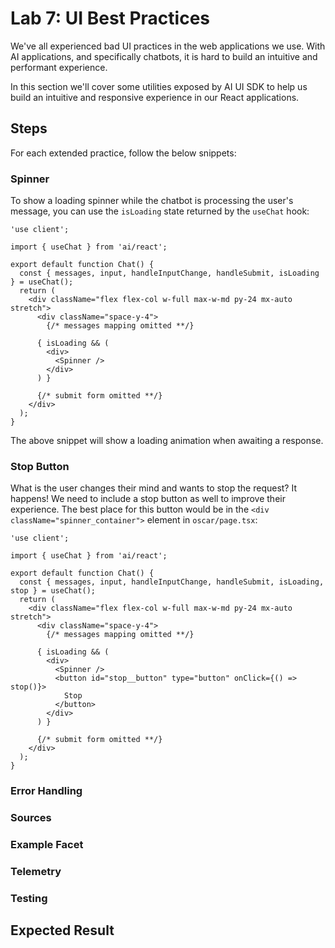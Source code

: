 # Lab 7: UI Best Practices

We've all experienced bad UI practices in the web applications we use. With AI applications, and specifically chatbots, it is hard to build an intuitive and performant experience.

In this section we'll cover some utilities exposed by AI UI SDK to help us build an intuitive and responsive experience in our React applications.

## Steps

For each extended practice, follow the below snippets:

### Spinner

To show a loading spinner while the chatbot is processing the user's message, you can use the `isLoading` state returned by the `useChat` hook:

```tsx
'use client';

import { useChat } from 'ai/react';

export default function Chat() {
  const { messages, input, handleInputChange, handleSubmit, isLoading } = useChat();
  return (
    <div className="flex flex-col w-full max-w-md py-24 mx-auto stretch">
      <div className="space-y-4">
        {/* messages mapping omitted **/}

      { isLoading && (
        <div>
          <Spinner />
        </div>
      ) }

      {/* submit form omitted **/}
    </div>
  );
}
```

The above snippet will show a loading animation when awaiting a response.

### Stop Button

What is the user changes their mind and wants to stop the request? It happens! We need to include a stop button as well to improve their experience. The best place for this button would be in the `<div className="spinner_container">` element in `oscar/page.tsx`:

```tsx
'use client';

import { useChat } from 'ai/react';

export default function Chat() {
  const { messages, input, handleInputChange, handleSubmit, isLoading, stop } = useChat();
  return (
    <div className="flex flex-col w-full max-w-md py-24 mx-auto stretch">
      <div className="space-y-4">
        {/* messages mapping omitted **/}

      { isLoading && (
        <div>
          <Spinner />
          <button id="stop__button" type="button" onClick={() => stop()}>
            Stop
          </button>
        </div>
      ) }

      {/* submit form omitted **/}
    </div>
  );
}
```

### Error Handling

### Sources

### Example Facet

### Telemetry

### Testing

## Expected Result